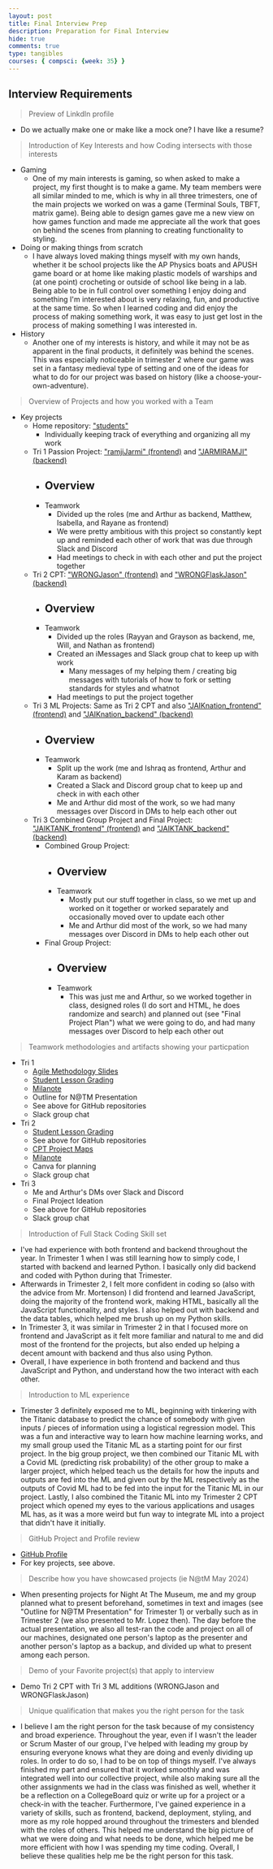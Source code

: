 ```yaml
---
layout: post
title: Final Interview Prep
description: Preparation for Final Interview
hide: true
comments: true
type: tangibles
courses: { compsci: {week: 35} }
---
```


## Interview Requirements
> Preview of LinkdIn profile
- Do we actually make one or make like a mock one? I have like a resume?

> Introduction of Key Interests and how Coding intersects with those interests
- Gaming
    - One of my main interests is gaming, so when asked to make a project, my first thought is to make a game. My team members were all similar minded to me, which is why in all three trimesters, one of the main projects we worked on was a game (Terminal Souls, TBFT, matrix game). Being able to design games gave me a new view on how games function and made me appreciate all the work that goes on behind the scenes from planning to creating functionality to styling.
- Doing or making things from scratch
    - I have always loved making things myself with my own hands, whether it be school projects like the AP Physics boats and APUSH game board or at home like making plastic models of warships and (at one point) crocheting or outside of school like being in a lab. Being able to be in full control over something I enjoy doing and something I'm interested about is very relaxing, fun, and productive at the same time. So when I learned coding and did enjoy the process of making something work, it was easy to just get lost in the process of making something I was interested in.
- History
    - Another one of my interests is history, and while it may not be as apparent in the final products, it definitely was behind the scenes. This was especially noticeable in trimester 2 where our game was set in a fantasy medieval type of setting and one of the ideas for what to do for our project was based on history (like a choose-your-own-adventure).

> Overview of Projects and how you worked with a Team
- Key projects
    - Home repository: ["students"](https://github.com/JasonGao76/students)
        - Individually keeping track of everything and organizing all my work
    - Tri 1 Passion Project: ["ramjiJarmi" (frontend)](https://github.com/M8tth3/ramjiJarmi) and ["JARMIRAMJI" (backend)](https://github.com/dino596/JARMIRAMJI)
        - Overview
            - 
        - Teamwork
            - Divided up the roles (me and Arthur as backend, Matthew, Isabella, and Rayane as frontend)
            - We were pretty ambitious with this project so constantly kept up and reminded each other of work that was due through Slack and Discord
            - Had meetings to check in with each other and put the project together
    - Tri 2 CPT: ["WRONGJason" (frontend)](https://github.com/JasonGao76/WRONGJason) and ["WRONGFlaskJason" (backend)](https://github.com/JasonGao76/WRONGFlaskJason)
        - Overview
            - 
        - Teamwork
            - Divided up the roles (Rayyan and Grayson as backend, me, Will, and Nathan as frontend)
            - Created an iMessages and Slack group chat to keep up with work
                - Many messages of my helping them / creating big messages with tutorials of how to fork or setting standards for styles and whatnot
            - Had meetings to put the project together
    - Tri 3 ML Projects: Same as Tri 2 CPT and also ["JAIKnation_frontend" (frontend)](https://github.com/JasonGao76/JAIKnation_frontend) and ["JAIKnation_backend" (backend)](https://github.com/KaramKambo/JAIKnationBackend)
        - Overview
            - 
        - Teamwork
            - Split up the work (me and Ishraq as frontend, Arthur and Karam as backend)
            - Created a Slack and Discord group chat to keep up and check in with each other
            - Me and Arthur did most of the work, so we had many messages over Discord in DMs to help each other out
    - Tri 3 Combined Group Project and Final Project: ["JAIKTANK_frontend" (frontend)](https://github.com/JasonGao76/JAIKTANK_frontend) and ["JAIKTANK_backend" (backend)](https://github.com/JasonGao76/JAIKTANK_backend)
        - Combined Group Project:
            - Overview
                - 
            - Teamwork
                - Mostly put our stuff together in class, so we met up and worked on it together or worked separately and occasionally moved over to update each other
                - Me and Arthur did most of the work, so we had many messages over Discord in DMs to help each other out
        - Final Group Project:
            - Overview
                - 
            - Teamwork
                - This was just me and Arthur, so we worked together in class, designed roles (I do sort and HTML, he does randomize and search) and planned out (see "Final Project Plan") what we were going to do, and had many messages over Discord to help each other out

> Teamwork methodologies and artifacts showing your particpation
- Tri 1
    - [Agile Methodology Slides](https://docs.google.com/presentation/d/1riykqpRQKZiGY4l5RvSwUaMSXuPiItH-YT9iNK1fvs8/edit#slide=id.g27f25aa85dc_1_6)
    - [Student Lesson Grading](https://docs.google.com/spreadsheets/d/1RJMPPNMKqEhdT7KfM6WX3FFmRW4urJLXfk_14G2_1Jc/edit#gid=0)
    - [Milanote](https://app.milanote.com/1QJKbZ1Ag9BzDX/home)
    - Outline for N@TM Presentation
    - See above for GitHub repositories
    - Slack group chat
- Tri 2
    - [Student Lesson Grading](https://docs.google.com/spreadsheets/d/1ADYcege2l7wq0fBjoUR567p4MB3p_igIAugiTuCH5sw/edit#gid=0)
    - See above for GitHub repositories
    - [CPT Project Maps](https://docs.google.com/presentation/d/13Lx-S93g1sApmiIBx43xTs2dNnlbjbcEYMIIi6QLRPQ/edit#slide=id.p)
    - [Milanote](https://app.milanote.com/1QJKbZ1Ag9BzDX/home)
    - Canva for planning
    - Slack group chat
- Tri 3
    - Me and Arthur's DMs over Slack and Discord
    - Final Project Ideation
    - See above for GitHub repositories
    - Slack group chat

> Introduction of Full Stack Coding Skill set
- I've had experience with both frontend and backend throughout the year. In Trimester 1 when I was still learning how to simply code, I started with backend and learned Python. I basically only did backend and coded with Python during that Trimester.
- Afterwards in Trimester 2, I felt more confident in coding so (also with the advice from Mr. Mortenson) I did frontend and learned JavaScript, doing the majority of the frontend work, making HTML, basically all the JavaScript functionality, and styles. I also helped out with backend and the data tables, which helped me brush up on my Python skills.
- In Trimester 3, it was similar in Trimester 2 in that I focused more on frontend and JavaScript as it felt more familiar and natural to me and did most of the frontend for the projects, but also ended up helping a decent amount with backend and thus also using Python.
- Overall, I have experience in both frontend and backend and thus JavaScript and Python, and understand how the two interact with each other. 

> Introduction to ML experience
- Trimester 3 definitely exposed me to ML, beginning with tinkering with the Titanic database to predict the chance of somebody with given inputs / pieces of information using a logistical regression model. This was a fun and interactive way to learn how machine learning works, and my small group used the Titanic ML as a starting point for our first project. In the big group project, we then combined our Titanic ML with a Covid ML (predicting risk probability) of the other group to make a larger project, which helped teach us the details for how the inputs and outputs are fed into the ML and given out by the ML respectively as the outputs of Covid ML had to be fed into the input for the Titanic ML in our project. Lastly, I also combined the Titanic ML into my Trimester 2 CPT project which opened my eyes to the various applications and usages ML has, as it was a more weird but fun way to integrate ML into a project that didn't have it initially.

> GitHub Project and Profile review
- [GitHub Profile](https://github.com/JasonGao76)
- For key projects, see above.

> Describe how you have showcased projects (ie N@tM May 2024)
- When presenting projects for Night At The Museum, me and my group planned what to present beforehand, sometimes in text and images (see "Outline for N@TM Presentation" for Trimester 1) or verbally such as in Trimester 2 (we also presented to Mr. Lopez then). The day before the actual presentation, we also all test-ran the code and project on all of our machines, designated one person's laptop as the presenter and another person's laptop as a backup, and divided up what to present among each person.

> Demo of your Favorite project(s) that apply to interview
- Demo Tri 2 CPT with Tri 3 ML additions (WRONGJason and WRONGFlaskJason)

> Unique qualification that makes you the right person for the task
- I believe I am the right person for the task because of my consistency and broad experience. Throughout the year, even if I wasn't the leader or Scrum Master of our group, I've helped with leading my group by ensuring everyone knows what they are doing and evenly dividing up roles. In order to do so, I had to be on top of things myself. I've always finished my part and ensured that it worked smoothly and was integrated well into our collective project, while also making sure all the other assignments we had in the class was finished as well, whether it be a reflection on a CollegeBoard quiz or write up for a project or a check-in with the teacher. Furthermore, I've gained experience in a variety of skills, such as frontend, backend, deployment, styling, and more as my role hopped around throughout the trimesters and blended with the roles of others. This helped me understand the big picture of what we were doing and what needs to be done, which helped me be more efficient with how I was spending my time coding. Overall, I believe these qualities help me be the right person for this task.